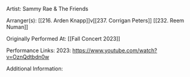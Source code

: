 Artist: Sammy Rae & The Friends

  

Arranger(s): [[216. Arden Knapp]]v[[237. Corrigan Peters]] [[232. Reem Numan]]

  

Originally Performed At: [[Fall Concert 2023]]

  

Performance Links:
2023: https://www.youtube.com/watch?v=OznQdtbdn0w

  

Additional Information: